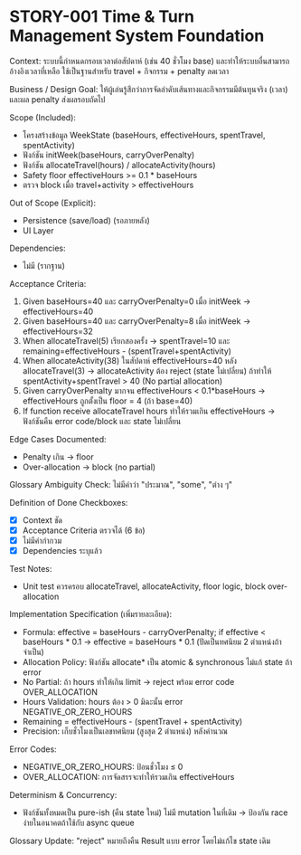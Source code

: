 # STORY-001 Time & Turn Management System Foundation

Context:
ระบบนี้กำหนดกรอบเวลาต่อสัปดาห์ (เช่น 40 ชั่วโมง base) และทำให้ระบบอื่นสามารถอ้างอิงเวลาที่เหลือ ใช้เป็นฐานสำหรับ travel + กิจกรรม + penalty ลดเวลา

Business / Design Goal:
ให้ผู้เล่นรู้สึกว่าการจัดลำดับเส้นทางและกิจกรรมมีต้นทุนจริง (เวลา) และผล penalty ส่งผลรอบถัดไป

Scope (Included):
- โครงสร้างข้อมูล WeekState (baseHours, effectiveHours, spentTravel, spentActivity)
- ฟังก์ชัน initWeek(baseHours, carryOverPenalty)
- ฟังก์ชัน allocateTravel(hours) / allocateActivity(hours)
- Safety floor effectiveHours >= 0.1 * baseHours
- ตรวจ block เมื่อ travel+activity > effectiveHours

Out of Scope (Explicit):
- Persistence (save/load) (รอภายหลัง)
- UI Layer

Dependencies:
- ไม่มี (รากฐาน)

Acceptance Criteria:
1. Given baseHours=40 และ carryOverPenalty=0 เมื่อ initWeek -> effectiveHours=40
2. Given baseHours=40 และ carryOverPenalty=8 เมื่อ initWeek -> effectiveHours=32
3. When allocateTravel(5) เรียกสองครั้ง -> spentTravel=10 และ remaining=effectiveHours - (spentTravel+spentActivity)
4. When allocateActivity(38) ในสัปดาห์ effectiveHours=40 หลัง allocateTravel(3) -> allocateActivity ต้อง reject (state ไม่เปลี่ยน) ถ้าทำให้ spentActivity+spentTravel > 40 (No partial allocation)
5. Given carryOverPenalty มากจน effectiveHours < 0.1*baseHours -> effectiveHours ถูกตั้งเป็น floor = 4 (ถ้า base=40)
6. If function receive allocateTravel hours ทำให้รวมเกิน effectiveHours -> ฟังก์ชันคืน error code/block และ state ไม่เปลี่ยน

Edge Cases Documented:
- Penalty เกิน -> floor
- Over-allocation -> block (no partial)

Glossary Ambiguity Check: ไม่มีคำว่า "ประมาณ", "some", "ต่าง ๆ"

Definition of Done Checkboxes:
- [x] Context ชัด
- [x] Acceptance Criteria ตรวจได้ (6 ข้อ)
- [x] ไม่มีคำกำกวม
- [x] Dependencies ระบุแล้ว

Test Notes:
- Unit test ควรครอบ allocateTravel, allocateActivity, floor logic, block over-allocation

Implementation Specification (เพิ่มรายละเอียด):
- Formula: effective = baseHours - carryOverPenalty; if effective < baseHours * 0.1 -> effective = baseHours * 0.1 (ปัดเป็นทศนิยม 2 ตำแหน่งถ้าจำเป็น)
- Allocation Policy: ฟังก์ชัน allocate* เป็น atomic & synchronous ไม่แก้ state ถ้า error
- No Partial: ถ้า hours ทำให้เกิน limit -> reject พร้อม error code OVER_ALLOCATION
- Hours Validation: hours ต้อง > 0 มิฉะนั้น error NEGATIVE_OR_ZERO_HOURS
- Remaining = effectiveHours - (spentTravel + spentActivity)
- Precision: เก็บชั่วโมงเป็นเลขทศนิยม (สูงสุด 2 ตำแหน่ง) หลังคำนวณ

Error Codes:
- NEGATIVE_OR_ZERO_HOURS: ป้อนชั่วโมง ≤ 0
- OVER_ALLOCATION: การจัดสรรจะทำให้รวมเกิน effectiveHours

Determinism & Concurrency:
- ฟังก์ชันทั้งหมดเป็น pure-ish (คืน state ใหม่) ไม่มี mutation ในที่เดิม -> ป้องกัน race ง่ายในอนาคตถ้าใช้กับ async queue

Glossary Update: "reject" หมายถึงคืน Result แบบ error โดยไม่แก้ไข state เดิม
